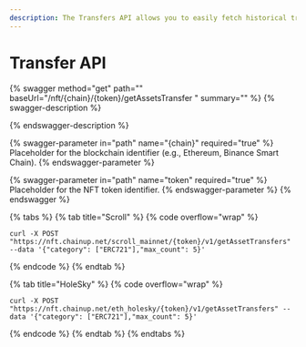 ```yaml
---
description: The Transfers API allows you to easily fetch historical transactions
---
```


# Transfer API

{% swagger method="get" path="" baseUrl="/nft/{chain}/{token}/getAssetsTransfer  " summary="" %}
{% swagger-description %}

{% endswagger-description %}

{% swagger-parameter in="path" name="{chain}" required="true" %}
Placeholder for the blockchain identifier (e.g., Ethereum, Binance Smart Chain).
{% endswagger-parameter %}

{% swagger-parameter in="path" name="token" required="true" %}
Placeholder for the NFT token identifier.
{% endswagger-parameter %}
{% endswagger %}

{% tabs %}
{% tab title="Scroll" %}
{% code overflow="wrap" %}
```
curl -X POST "https://nft.chainup.net/scroll_mainnet/{token}/v1/getAssetTransfers" --data '{"category": ["ERC721"],"max_count": 5}'
```
{% endcode %}
{% endtab %}

{% tab title="HoleSky" %}
{% code overflow="wrap" %}
```
curl -X POST "https://nft.chainup.net/eth_holesky/{token}/v1/getAssetTransfers" --data '{"category": ["ERC721"],"max_count": 5}'
```
{% endcode %}
{% endtab %}
{% endtabs %}
